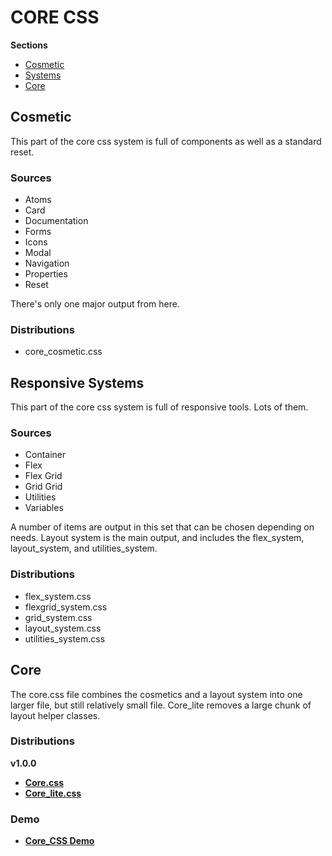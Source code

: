 # CORE CSS

**Sections**

- [Cosmetic](#user-content-cosmetic)
- [Systems](#user-content-responsive-systems)
- [Core](#user-content-core)

## Cosmetic

This part of the core css system is full of components as well as a standard reset.

### Sources
- Atoms
- Card
- Documentation
- Forms
- Icons
- Modal
- Navigation
- Properties
- Reset

There's only one major output from here.

### Distributions

- core_cosmetic.css

## Responsive Systems

This part of the core css system is full of responsive tools. Lots of them.

### Sources

- Container
- Flex
- Flex Grid
- Grid Grid
- Utilities
- Variables

A number of items are output in this set that can be chosen depending on needs. Layout system is the main output, and includes the flex_system, layout_system, and utilities_system.

### Distributions

- flex_system.css
- flexgrid_system.css
- grid_system.css
- layout_system.css
- utilities_system.css


## Core

The core.css file combines the cosmetics and a layout system into one larger file, but still relatively small file. Core_lite removes a large chunk of layout helper classes.

### Distributions

**v1.0.0**

- **[Core.css](https://cdn.jsdelivr.net/gh/bronkula/core_css@1.0.0/dist/core.css)**
- **[Core_lite.css](https://cdn.jsdelivr.net/gh/bronkula/core_css@1.0.0/dist/core_lite.css)**

### Demo

- **[Core_CSS Demo](https://bronkula.github.io/core_css/index.html)**